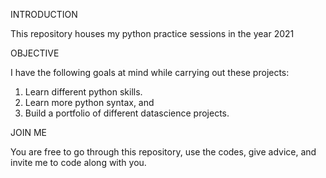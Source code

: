 INTRODUCTION

This repository houses my python practice sessions in the year 2021

OBJECTIVE

I have the following goals at mind while carrying out these projects:
1. Learn different python skills.
2. Learn more python syntax, and
3. Build a portfolio of different datascience projects.

JOIN ME

You are free to go through this repository, use the codes, give advice, and invite me to code along with you.